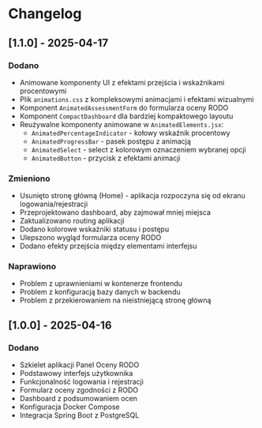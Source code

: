 # Changelog

## [1.1.0] - 2025-04-17

### Dodano
- Animowane komponenty UI z efektami przejścia i wskaźnikami procentowymi
- Plik `animations.css` z kompleksowymi animacjami i efektami wizualnymi
- Komponent `AnimatedAssessmentForm` do formularza oceny RODO
- Komponent `CompactDashboard` dla bardziej kompaktowego layoutu
- Reużywalne komponenty animowane w `AnimatedElements.jsx`:
  - `AnimatedPercentageIndicator` - kołowy wskaźnik procentowy
  - `AnimatedProgressBar` - pasek postępu z animacją
  - `AnimatedSelect` - select z kolorowym oznaczeniem wybranej opcji
  - `AnimatedButton` - przycisk z efektami animacji

### Zmieniono
- Usunięto stronę główną (Home) - aplikacja rozpoczyna się od ekranu logowania/rejestracji
- Przeprojektowano dashboard, aby zajmował mniej miejsca
- Zaktualizowano routing aplikacji
- Dodano kolorowe wskaźniki statusu i postępu
- Ulepszono wygląd formularza oceny RODO
- Dodano efekty przejścia między elementami interfejsu

### Naprawiono
- Problem z uprawnieniami w kontenerze frontendu
- Problem z konfiguracją bazy danych w backendu
- Problem z przekierowaniem na nieistniejącą stronę główną

## [1.0.0] - 2025-04-16

### Dodano
- Szkielet aplikacji Panel Oceny RODO
- Podstawowy interfejs użytkownika
- Funkcjonalność logowania i rejestracji
- Formularz oceny zgodności z RODO
- Dashboard z podsumowaniem ocen
- Konfiguracja Docker Compose
- Integracja Spring Boot z PostgreSQL
